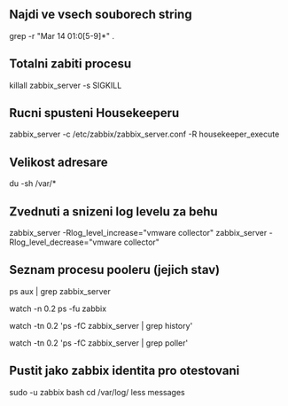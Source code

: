 Najdi ve vsech souborech string
-------------------------------
grep -r "Mar 14 01:0[5-9]*" .

Totalni zabiti procesu
------------------------
killall zabbix_server -s SIGKILL

Rucni spusteni Housekeeperu
----------------------------
zabbix_server -c /etc/zabbix/zabbix_server.conf -R housekeeper_execute
 

Velikost adresare
------------------
du -sh /var/*

Zvednuti a snizeni log levelu za behu
--------------------------------------
zabbix_server -Rlog_level_increase="vmware collector"
zabbix_server -Rlog_level_decrease="vmware collector"


Seznam procesu pooleru (jejich stav)
------------------------------------
ps aux | grep zabbix_server

watch -n 0.2 ps -fu zabbix

watch -tn 0.2 'ps -fC zabbix_server | grep history'

watch -tn 0.2 'ps -fC zabbix_server | grep poller'


Pustit jako zabbix identita pro otestovani
------------------------------------------
sudo -u zabbix bash
cd /var/log/
less messages
